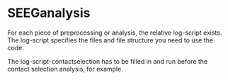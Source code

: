# SEEGanalysis

For each piece of preprocessing or analysis, the relative log-script exists. 
The log-script specifies the files and file structure you need to use the code. 

The log-script-contactselection has to be filled in and run before the contact selection analysis, for example. 
